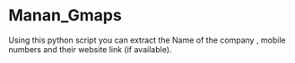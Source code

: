 # Manan_Gmaps
Using this python script you can extract the Name of the company , mobile numbers and their website link (if available).
